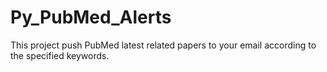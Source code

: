 # Py_PubMed_Alerts
This project push PubMed latest related papers to your email according to the specified keywords. 
